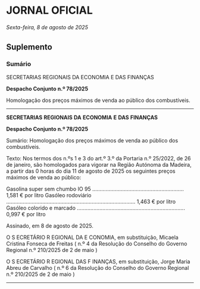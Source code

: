 # JORNAL OFICIAL

###### Sexta-feira, 8 de agosto de 2025

## **Suplemento**

### **Sumário**

SECRETARIAS REGIONAIS DA ECONOMIA E DAS FINANÇAS

**Despacho Conjunto n.º 78/2025**

Homologação dos preços máximos de venda ao público dos combustíveis.




---

**SECRETARIAS** **REGIONAIS** **DA** **ECONOMIA** **E** **DAS** **FINANÇAS**


**Despacho Conjunto n.º 78/2025**


Sumário:
Homologação dos preços máximos de venda ao público dos combustíveis.

Texto:
Nos termos dos n.ºs 1 e 3 do art.º 3.º da Portaria n.º 25/2022, de 26 de janeiro, são homologados para vigorar na Região
Autónoma da Madeira, a partir das 0 horas do dia 11 de agosto de 2025 os seguintes preços máximos de venda ao público:


Gasolina super sem chumbo IO 95 ............................................................. 1,581 € por litro
Gasóleo rodoviário ...................................................................................... 1,463 € por litro
Gasóleo colorido e marcado ........................................................................ 0,997 € por litro


Assinado, em 8 de agosto de 2025.


O S ECRETÁRIO R EGIONAL DA E CONOMIA, em substituição, Micaela Cristina Fonseca de Freitas
( n.º 4 da Resolução do Conselho do Governo Regional n.º 210/2025 de 2 de maio )


O S ECRETÁRIO R EGIONAL DAS F INANÇAS, em substituição, Jorge Maria Abreu de Carvalho
( n.º 6 da Resolução do Conselho do Governo Regional n.º 210/2025 de 2 de maio )




---
